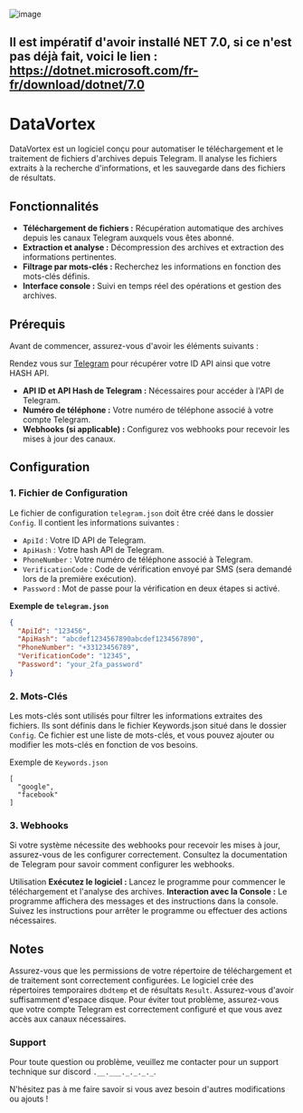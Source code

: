 ![image](https://github.com/user-attachments/assets/3916aa66-d1b8-4c66-b3c7-62a1207625a8)


## Il est impératif d'avoir installé NET 7.0, si ce n'est pas déjà fait, voici le lien : https://dotnet.microsoft.com/fr-fr/download/dotnet/7.0


# DataVortex

DataVortex est un logiciel conçu pour automatiser le téléchargement et le traitement de fichiers d'archives depuis Telegram. Il analyse les fichiers extraits à la recherche d'informations, et les sauvegarde dans des fichiers de résultats.

## Fonctionnalités

- **Téléchargement de fichiers :** Récupération automatique des archives depuis les canaux Telegram auxquels vous êtes abonné.
- **Extraction et analyse :** Décompression des archives et extraction des informations pertinentes.
- **Filtrage par mots-clés :** Recherchez les informations en fonction des mots-clés définis.
- **Interface console :** Suivi en temps réel des opérations et gestion des archives.

## Prérequis

Avant de commencer, assurez-vous d'avoir les éléments suivants :

Rendez vous sur [Telegram](https://my.telegram.org/) pour récupérer votre ID API ainsi que votre HASH API.

- **API ID et API Hash de Telegram :** Nécessaires pour accéder à l'API de Telegram.
- **Numéro de téléphone :** Votre numéro de téléphone associé à votre compte Telegram.
- **Webhooks (si applicable) :** Configurez vos webhooks pour recevoir les mises à jour des canaux.

## Configuration

### 1. Fichier de Configuration

Le fichier de configuration `telegram.json` doit être créé dans le dossier `Config`. Il contient les informations suivantes :

- `ApiId` : Votre ID API de Telegram.
- `ApiHash` : Votre hash API de Telegram.
- `PhoneNumber` : Votre numéro de téléphone associé à Telegram.
- `VerificationCode` : Code de vérification envoyé par SMS (sera demandé lors de la première exécution).
- `Password` : Mot de passe pour la vérification en deux étapes si activé.

**Exemple de `telegram.json`**

```json
{
  "ApiId": "123456",
  "ApiHash": "abcdef1234567890abcdef1234567890",
  "PhoneNumber": "+33123456789",
  "VerificationCode": "12345",
  "Password": "your_2fa_password"
}
```

### 2. Mots-Clés

Les mots-clés sont utilisés pour filtrer les informations extraites des fichiers. Ils sont définis dans le fichier Keywords.json situé dans le dossier `Config`. Ce fichier est une liste de mots-clés, et vous pouvez ajouter ou modifier les mots-clés en fonction de vos besoins.

Exemple de `Keywords.json`

```
[
  "google",
  "facebook"
]
```
### 3. Webhooks

Si votre système nécessite des webhooks pour recevoir les mises à jour, assurez-vous de les configurer correctement. Consultez la documentation de Telegram pour savoir comment configurer les webhooks.

Utilisation
**Exécutez le logiciel :** Lancez le programme pour commencer le téléchargement et l'analyse des archives.
**Interaction avec la Console :** Le programme affichera des messages et des instructions dans la console. Suivez les instructions pour arrêter le programme ou effectuer des actions nécessaires.

## Notes

Assurez-vous que les permissions de votre répertoire de téléchargement et de traitement sont correctement configurées.
Le logiciel crée des répertoires temporaires `dbdtemp` et de résultats `Result`. Assurez-vous d'avoir suffisamment d'espace disque.
Pour éviter tout problème, assurez-vous que votre compte Telegram est correctement configuré et que vous avez accès aux canaux nécessaires.

### Support

Pour toute question ou problème, veuillez me contacter pour un support technique sur discord `.__.___._._._._`.


N'hésitez pas à me faire savoir si vous avez besoin d'autres modifications ou ajouts !

